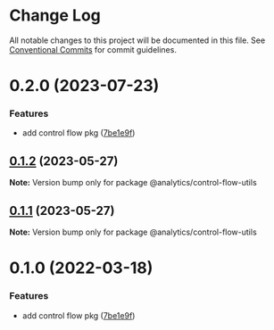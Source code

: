 # Change Log

All notable changes to this project will be documented in this file.
See [Conventional Commits](https://conventionalcommits.org) for commit guidelines.

# 0.2.0 (2023-07-23)


### Features

* add control flow pkg ([7be1e9f](https://github.com/DavidWells/analytics/tree/master/packages/analytics-util-control-flow-utils/commit/7be1e9f11c213e4a2a9887659e813c846f220aa7))





## [0.1.2](https://github.com/DavidWells/analytics/tree/master/packages/analytics-util-control-flow-utils/compare/@analytics/control-flow-utils@0.1.1...@analytics/control-flow-utils@0.1.2) (2023-05-27)

**Note:** Version bump only for package @analytics/control-flow-utils





## [0.1.1](https://github.com/DavidWells/analytics/tree/master/packages/analytics-util-control-flow-utils/compare/@analytics/control-flow-utils@0.1.0...@analytics/control-flow-utils@0.1.1) (2023-05-27)

**Note:** Version bump only for package @analytics/control-flow-utils





# 0.1.0 (2022-03-18)


### Features

* add control flow pkg ([7be1e9f](https://github.com/DavidWells/analytics/tree/master/packages/analytics-util-control-flow-utils/commit/7be1e9f11c213e4a2a9887659e813c846f220aa7))
